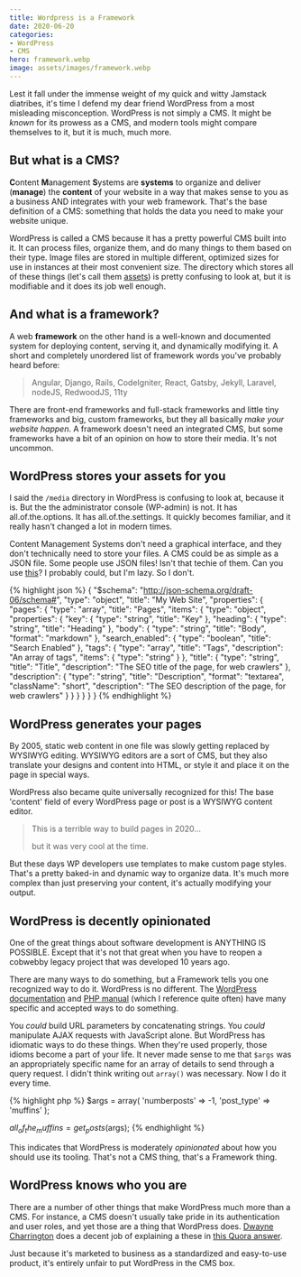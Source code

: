 ```yaml
---
title: Wordpress is a Framework
date: 2020-06-20
categories:
- WordPress
- CMS
hero: framework.webp
image: assets/images/framework.webp
---
```


Lest it fall under the immense weight of my quick and witty Jamstack diatribes, it's time I defend my dear friend WordPress from a most misleading misconception. WordPress is not simply a CMS. It might be *known* for its prowess as a CMS, and modern tools might compare themselves to it, but it is much, much more.

## But what is a CMS?
**C**ontent **M**anagement **S**ystems are **systems** to organize and deliver (**manage**) the **content** of your website in a way that makes sense to you as a business AND integrates with your web framework. That's the base definition of a CMS: something that holds the data you need to make your website unique.

WordPress is called a CMS because it has a pretty powerful CMS built into it. It can process files, organize them, and do many things to them based on their type. Image files are stored in multiple different, optimized sizes for use in instances at their most convenient size. The directory which stores all of these things (let's call them [assets](https://en.wikipedia.org/wiki/Digital_asset)) is pretty confusing to look at, but it is modifiable and it does its job well enough.


## And what is a framework?
A web **framework** on the other hand is a well-known and documented system for deploying content, serving it, and dynamically modifying it. A short and completely unordered list of framework words you've probably heard before:

> Angular, Django, Rails, CodeIgniter, React, Gatsby, Jekyll, Laravel, nodeJS, RedwoodJS, 11ty

There are front-end frameworks and full-stack frameworks and little tiny frameworks and big, custom frameworks, but they all basically _make your website happen_. A framework doesn't need an integrated CMS, but some frameworks have a bit of an opinion on how to store their media. It's not uncommon.

## WordPress stores your assets for you
I said the `/media` directory in WordPress is confusing to look at, because it is. But the the administrator console (WP-admin) is not. It has all.of.the.options. It has all.of.the.settings. It quickly becomes familiar, and it really hasn't changed a lot in modern times.

Content Management Systems don't need a graphical interface, and they don't technically need to store your files. A CMS could be as simple as a JSON file. Some people use JSON files! Isn't that techie of them. Can you use [this](http://tenorcms.com/)? I probably could, but I'm lazy. So I don't.

{% highlight json %}
{
  "$schema": "http://json-schema.org/draft-06/schema#",
  "type": "object",
  "title": "My Web Site",
  "properties": {
    "pages": {
      "type": "array",
      "title": "Pages",
      "items": {
        "type": "object",
        "properties": {
          "key": {
            "type": "string",
            "title": "Key"
          },
          "heading": {
            "type": "string",
            "title": "Heading"
          },
          "body": {
            "type": "string",
            "title": "Body",
            "format": "markdown"
          },
          "search_enabled": {
            "type": "boolean",
            "title": "Search Enabled"
          },
          "tags": {
            "type": "array",
            "title": "Tags",
            "description": "An array of tags",
            "items": {
              "type": "string"
            }
          },
          "title": {
            "type": "string",
            "title": "Title",
            "description": "The SEO title of the page, for web crawlers"
          },
          "description": {
            "type": "string",
            "title": "Description",
            "format": "textarea",
            "className": "short",
            "description": "The SEO description of the page, for web crawlers"
          }
        }
      }
    }
  }
}
{% endhighlight %}


## WordPress generates your pages
By 2005, static web content in one file was slowly getting replaced by WYSIWYG editing. WYSIWYG editors are a sort of CMS, but they also translate your designs and content into HTML, or style it and place it on the page in special ways.

WordPress also became quite universally recognized for this! The base 'content' field of every WordPress page or post is a WYSIWYG content editor.

> This is a terrible way to build pages in 2020...
>
> but it was very cool at the time.

But these days WP developers use templates to make custom page styles. That's a pretty baked-in and dynamic way to organize data. It's much more complex than just preserving your content, it's actually modifying your output.

## WordPress is decently opinionated
One of the great things about software development is ANYTHING IS POSSIBLE. Except that it's not that great when you have to reopen a cobwebby legacy project that was developed 10 years ago.

There are many ways to do something, but a Framework tells you one recognized way to do it. WordPress is no different. The [WordPress documentation](https://developer.wordpress.org/reference/functions/) and [PHP manual](https://www.php.net/manual/en/langref.php) (which I reference quite often) have many specific and accepted ways to do something.

You *could* build URL parameters by concatenating strings. You *could* manipulate AJAX requests with JavaScript alone. But WordPress has idiomatic ways to do these things. When they're used properly, those idioms become a part of your life. It never made sense to me that `$args` was an appropriately specific name for an array of details to send through a query request. I didn't think writing out `array()` was necessary. Now I do it every time.

{% highlight php %}
$args = array(
  'numberposts' => -1,
  'post_type'   => 'muffins'
);

$all_of_the_muffins = get_posts($args);
{% endhighlight %}

This indicates that WordPress is moderately *opinionated* about how you should use its tooling. That's not a CMS thing, that's a Framework thing.

## WordPress knows who you are
There are a number of other things that make WordPress much more than a CMS. For instance, a CMS doesn't usually take pride in its authentication and user roles, and yet those are a thing that WordPress does. [Dwayne Charrington](https://ilikekillnerds.com/) does a decent job of explaining a these in [this Quora answer](https://www.quora.com/Is-WordPress-a-PHP-framework/answer/Dwayne-Charrington).

Just because it's marketed to business as a standardized and easy-to-use product, it's entirely unfair to put WordPress in the CMS box.
